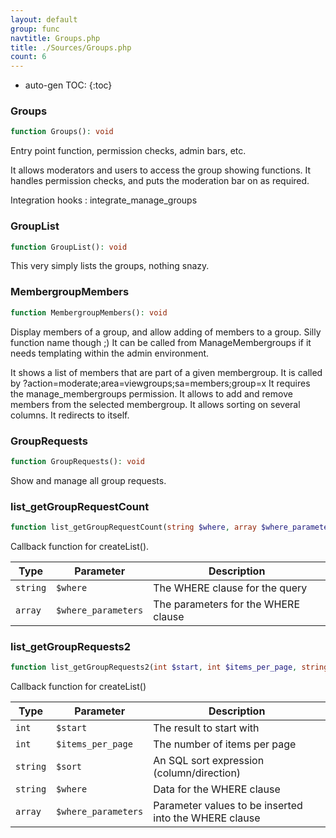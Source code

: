 ```yaml
---
layout: default
group: func
navtitle: Groups.php
title: ./Sources/Groups.php
count: 6
---
```

* auto-gen TOC:
{:toc}
### Groups

```php
function Groups(): void
```
Entry point function, permission checks, admin bars, etc.

It allows moderators and users to access the group showing functions.
It handles permission checks, and puts the moderation bar on as required.

Integration hooks
: integrate_manage_groups

### GroupList

```php
function GroupList(): void
```
This very simply lists the groups, nothing snazy.



### MembergroupMembers

```php
function MembergroupMembers(): void
```
Display members of a group, and allow adding of members to a group. Silly function name though ;)
It can be called from ManageMembergroups if it needs templating within the admin environment.

It shows a list of members that are part of a given membergroup.
It is called by ?action=moderate;area=viewgroups;sa=members;group=x
It requires the manage_membergroups permission.
It allows to add and remove members from the selected membergroup.
It allows sorting on several columns.
It redirects to itself.

### GroupRequests

```php
function GroupRequests(): void
```
Show and manage all group requests.



### list_getGroupRequestCount

```php
function list_getGroupRequestCount(string $where, array $where_parameters): int
```
Callback function for createList().



Type|Parameter|Description
---|---|---
`string`|`$where`|The WHERE clause for the query
`array`|`$where_parameters`|The parameters for the WHERE clause

### list_getGroupRequests2

```php
function list_getGroupRequests2(int $start, int $items_per_page, string $sort, string $where, array $where_parameters): array
```
Callback function for createList()



Type|Parameter|Description
---|---|---
`int`|`$start`|The result to start with
`int`|`$items_per_page`|The number of items per page
`string`|`$sort`|An SQL sort expression \(column/direction\)
`string`|`$where`|Data for the WHERE clause
`array`|`$where_parameters`|Parameter values to be inserted into the WHERE clause

